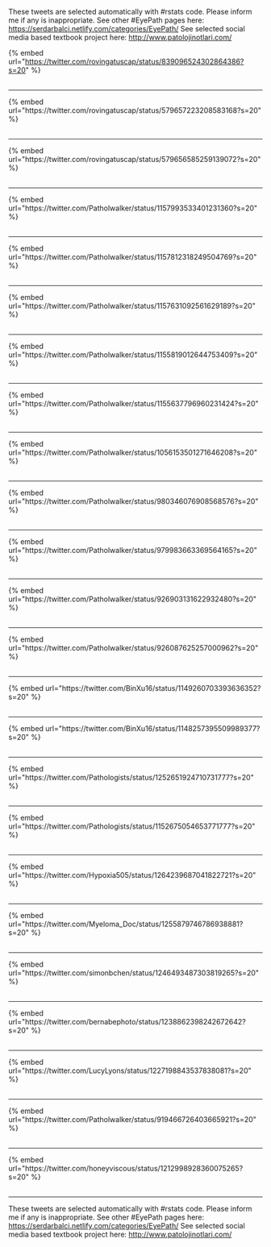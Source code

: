 

These tweets are selected automatically with #rstats code. Please inform me if any is inappropriate.
See other #EyePath pages here: https://serdarbalci.netlify.com/categories/EyePath/ 
See selected social media based textbook project here: http://www.patolojinotlari.com/

{% embed url="https://twitter.com/rovingatuscap/status/839096524302864386?s=20" %}<br>
<br>
<hr>
{% embed url="https://twitter.com/rovingatuscap/status/579657223208583168?s=20" %}<br>
<br>
<hr>
{% embed url="https://twitter.com/rovingatuscap/status/579656585259139072?s=20" %}<br>
<br>
<hr>
{% embed url="https://twitter.com/Patholwalker/status/1157993533401231360?s=20" %}<br>
<br>
<hr>
{% embed url="https://twitter.com/Patholwalker/status/1157812318249504769?s=20" %}<br>
<br>
<hr>
{% embed url="https://twitter.com/Patholwalker/status/1157631092561629189?s=20" %}<br>
<br>
<hr>
{% embed url="https://twitter.com/Patholwalker/status/1155819012644753409?s=20" %}<br>
<br>
<hr>
{% embed url="https://twitter.com/Patholwalker/status/1155637796960231424?s=20" %}<br>
<br>
<hr>
{% embed url="https://twitter.com/Patholwalker/status/1056153501271646208?s=20" %}<br>
<br>
<hr>
{% embed url="https://twitter.com/Patholwalker/status/980346076908568576?s=20" %}<br>
<br>
<hr>
{% embed url="https://twitter.com/Patholwalker/status/979983663369564165?s=20" %}<br>
<br>
<hr>
{% embed url="https://twitter.com/Patholwalker/status/926903131622932480?s=20" %}<br>
<br>
<hr>
{% embed url="https://twitter.com/Patholwalker/status/926087625257000962?s=20" %}<br>
<br>
<hr>
{% embed url="https://twitter.com/BinXu16/status/1149260703393636352?s=20" %}<br>
<br>
<hr>
{% embed url="https://twitter.com/BinXu16/status/1148257395509989377?s=20" %}<br>
<br>
<hr>
{% embed url="https://twitter.com/Pathologists/status/1252651924710731777?s=20" %}<br>
<br>
<hr>
{% embed url="https://twitter.com/Pathologists/status/1152675054653771777?s=20" %}<br>
<br>
<hr>
{% embed url="https://twitter.com/Hypoxia505/status/1264239687041822721?s=20" %}<br>
<br>
<hr>
{% embed url="https://twitter.com/Myeloma_Doc/status/1255879746786938881?s=20" %}<br>
<br>
<hr>
{% embed url="https://twitter.com/simonbchen/status/1246493487303819265?s=20" %}<br>
<br>
<hr>
{% embed url="https://twitter.com/bernabephoto/status/1238862398242672642?s=20" %}<br>
<br>
<hr>
{% embed url="https://twitter.com/LucyLyons/status/1227198843537838081?s=20" %}<br>
<br>
<hr>
{% embed url="https://twitter.com/Patholwalker/status/919466726403665921?s=20" %}<br>
<br>
<hr>
{% embed url="https://twitter.com/honeyviscous/status/1212998928360075265?s=20" %}<br>
<br>
<hr>


These tweets are selected automatically with #rstats code. Please inform me if any is inappropriate.
See other #EyePath pages here: https://serdarbalci.netlify.com/categories/EyePath/ 
See selected social media based textbook project here: http://www.patolojinotlari.com/
